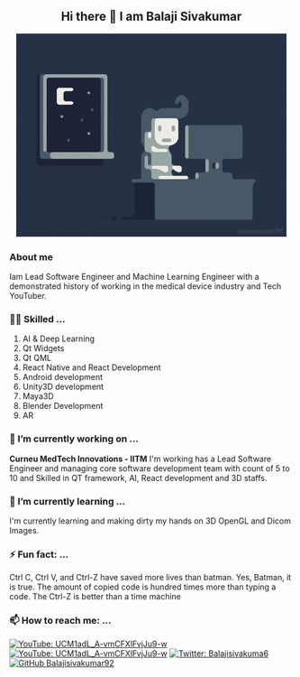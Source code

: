 <h2 align="center">
Hi there 👋 I am Balaji Sivakumar
  
</h2>
<p align="center">
<img src="https://github.com/Balajisivakumar92/Balajisivakumar92/blob/main/github%20profile%20gif/e426702edf874b181aced1e2fa5c6cde.gif">
</p>

### About me
Iam Lead Software Engineer and Machine Learning Engineer with a demonstrated history of working in the medical device industry and Tech YouTuber.

### 🤹🏻 Skilled ...
1. AI & Deep Learning 
2. Qt Widgets
3. Qt QML
4. React Native and React Development
5. Android development
6. Unity3D development
7. Maya3D
8. Blender Development
9. AR

### 🔭 I’m currently working on ...
**Curneu MedTech Innovations - IITM**
I'm working has a Lead Software Engineer and managing core software development team with count of 5 to 10 and Skilled in QT framework, AI, React development and 3D staffs.

### 🌱 I’m currently learning ...
I'm currently learning and making dirty my hands on 3D OpenGL and Dicom Images.

### ⚡ Fun fact: ...
Ctrl C, Ctrl V, and Ctrl-Z have saved more lives than batman. Yes, Batman, it is true. The amount of copied code is hundred times more than typing a code. The Ctrl-Z is better than a time machine

### 📫 How to reach me: ...
[![YouTube: UCM1adL_A-vmCFXlFvjJu9-w](https://img.shields.io/youtube/channel/views/UCM1adL_A-vmCFXlFvjJu9-w?style=social)](https://www.youtube.com/channel/UCM1adL_A-vmCFXlFvjJu9-w)
[![YouTube: UCM1adL_A-vmCFXlFvjJu9-w](https://img.shields.io/youtube/channel/subscribers/UCM1adL_A-vmCFXlFvjJu9-w?style=social)](https://www.youtube.com/channel/UCM1adL_A-vmCFXlFvjJu9-w)
[![Twitter: Balajisivakuma6](https://img.shields.io/twitter/follow/Balajisivakuma6?style=social)](https://twitter.com/Balajisivakuma6)
[![GitHub Balajisivakumar92](https://img.shields.io/github/followers/Balajisivakumar92?label=follow&style=social)](https://github.com/Balajisivakumar92)
